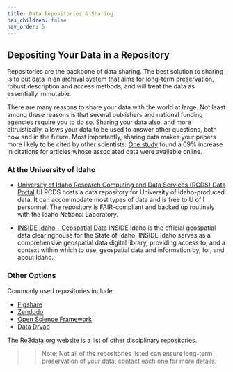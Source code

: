 ```yaml
---
title: Data Repositories & Sharing
has_children: false
nav_order: 5
---
```


## Depositing Your Data in a Repository

Repositories are the backbone of data sharing. The best solution to sharing is
 to put data in an archival system that aims for long-term preservation, robust
  description and access methods, and will treat the data as essentially
   immutable.

There are many reasons to share your data with the world at large. Not least
 among these reasons is that several publishers and national funding agencies
  require you to do so. Sharing your data also, and more altruistically, allows
   your data to be used to answer other questions, both now and in the future.
    Most importantly, sharing data makes your papers more likely to be cited by
     other scientists:
      [One study](http://dx.doi.org/10.1371/journal.pone.0000308) found a 69%
       increase in citations for articles whose associated data were available
        online.

### At the University of Idaho

* [University of Idaho Research Computing and Data Services (RCDS) Data Portal](https://data.nkn.uidaho.edu//)
UI RCDS hosts a data repository for University of Idaho-produced data. It can
 accommodate most types of data and is free to U of I personnel. The repository
  is FAIR-compliant and backed up routinely with the Idaho National Laboratory.

* [INSIDE Idaho - Geospatial Data](https://www.insideidaho.org)
INSIDE Idaho is the official geospatial data clearinghouse for the State of
 Idaho. INSIDE Idaho serves as a comprehensive geospatial data digital library, providing access to, and a context within which to use, geospatial data and information by, for, and about Idaho.

### Other Options

Commonly used repositories include:

* [Figshare](https://figshare.com/)
* [Zendodo](https://zenodo.org/)
* [Open Science Framework](https://osf.io)
* [Data Dryad](https://datadryad.org/stash)

The [Re3data.org](http://www.re3data.org/) website is a list of other
 disciplinary repositories.
> > Note: Not all of the repositories listed can ensure long-term preservation
 of your data; contact each one for more details.

